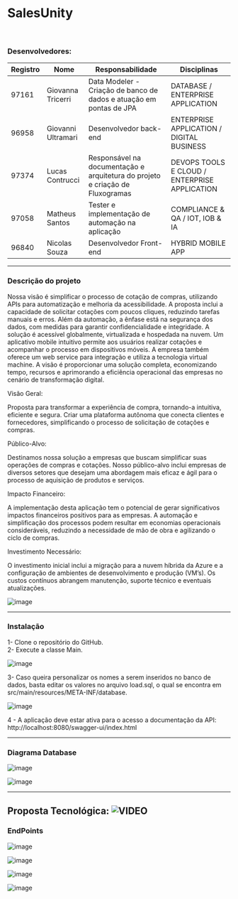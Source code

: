 # SalesUnity

<br>

### Desenvolvedores:
| Registro | Nome  | Responsabilidade | Disciplinas|
| ------------- | ------------- | ------------- | ------------- |
| 97161 | Giovanna Tricerri | Data Modeler - Criação de banco de dados e atuação em pontas de JPA | DATABASE / ENTERPRISE APPLICATION |
| 96958 | Giovanni Ultramari | Desenvolvedor back-end | ENTERPRISE APPLICATION / DIGITAL BUSINESS  |
| 97374 |Lucas Contrucci | Responsável na documentação e arquitetura do projeto e criação de Fluxogramas | DEVOPS TOOLS E CLOUD / ENTERPRISE APPLICATION |
| 97058 | Matheus Santos | Tester e implementação de automação na aplicação | COMPLIANCE & QA /  IOT, IOB & IA |
| 96840 | Nicolas Souza | Desenvolvedor Front-end | HYBRID MOBILE APP |


---

### Descrição do projeto

Nossa visão é simplificar o processo de cotação de compras, utilizando APIs para automatização e melhoria da acessibilidade. A proposta inclui a capacidade de solicitar cotações com poucos cliques, reduzindo tarefas manuais e erros. Além da automação, a ênfase está na segurança dos dados, com medidas para garantir confidencialidade e integridade. A solução é acessível globalmente, virtualizada e hospedada na nuvem. Um aplicativo mobile intuitivo permite aos usuários realizar cotações e acompanhar o processo em dispositivos móveis. A empresa também oferece um web service para integração e utiliza a tecnologia virtual machine. A visão é proporcionar uma solução completa, economizando tempo, recursos e aprimorando a eficiência operacional das empresas no cenário de transformação digital.

Visão Geral:

Proposta para transformar a experiência de compra, tornando-a intuitiva, eficiente e segura. Criar uma plataforma autônoma que conecta clientes e fornecedores, simplificando o processo de solicitação de cotações e compras.


Público-Alvo:

Destinamos nossa solução a empresas que buscam simplificar suas operações de compras e cotações. Nosso público-alvo inclui empresas de diversos setores que desejam uma abordagem mais eficaz e ágil para o processo de aquisição de produtos e serviços.

Impacto Financeiro:

A implementação desta aplicação tem o potencial de gerar significativos impactos financeiros positivos para as empresas. A automação e simplificação dos processos podem resultar em economias operacionais consideráveis, reduzindo a necessidade de mão de obra e agilizando o ciclo de compras.

Investimento Necessário:

O investimento inicial inclui a migração para a nuvem híbrida da Azure e a configuração de ambientes de desenvolvimento e produção (VM’s). Os custos contínuos abrangem manutenção, suporte técnico e eventuais atualizações.

![image](https://github.com/Lucascontrucci/SalesUnity/assets/146679003/746dd785-f0bf-4166-a973-f3c7a37ebe44)


---

### Instalação <br>

1- Clone o repositório do GitHub. <br>
2- Execute a classe Main. <br>

![image](https://github.com/Lucascontrucci/SalesUnity/assets/146679003/43e82884-8d69-4b83-a89d-b93c68b10857)


3- Caso queira personalizar os nomes a serem inseridos no banco de dados, basta editar os valores no arquivo load.sql, o qual se encontra em src/main/resources/META-INF/database. <br>

![image](https://github.com/Lucascontrucci/SalesUnity/assets/146679003/e5c3643f-f2c1-4e95-9335-41f1fe08279b)

4 - A aplicação deve estar ativa para o acesso a documentação da API: http://localhost:8080/swagger-ui/index.html


---


### Diagrama Database <br>

![image](https://github.com/Lucascontrucci/SalesUnity/assets/146679003/f96cc51f-aaf7-4fd6-b6f6-2b7f6464ede9)

![image](https://github.com/Lucascontrucci/SalesUnity/assets/146679003/b158bc0e-0dce-48e1-ba59-268c5278c7d6)



---

Proposta Tecnológica: 
![VIDEO](https://youtu.be/SJLdBj19P7Y)
---

### EndPoints

![image](https://github.com/Lucascontrucci/SalesUnity/assets/146679003/82a91673-5c29-486e-8eb0-3db9a7143df8)

![image](https://github.com/Lucascontrucci/SalesUnity/assets/146679003/6574d7ea-9b74-4044-9fd0-aa25d4b3bb73)

![image](https://github.com/Lucascontrucci/SalesUnity/assets/146679003/4b780fe8-e6bd-4f4c-b960-0df205ed3c9a)

![image](https://github.com/Lucascontrucci/SalesUnity/assets/146679003/9c6d15c9-80e8-4adb-8aff-351a92bec486)
